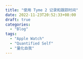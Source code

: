 ```yaml
---
title: "使用 Tyme 2 记录和跟踪时间"
date: 2022-11-23T20:52:33+08:00
draft: true
categories:
  - "Blog"
tags:
  - "Apple Watch"
  - "Quantified Self"
  - "量化自我"
---
```


